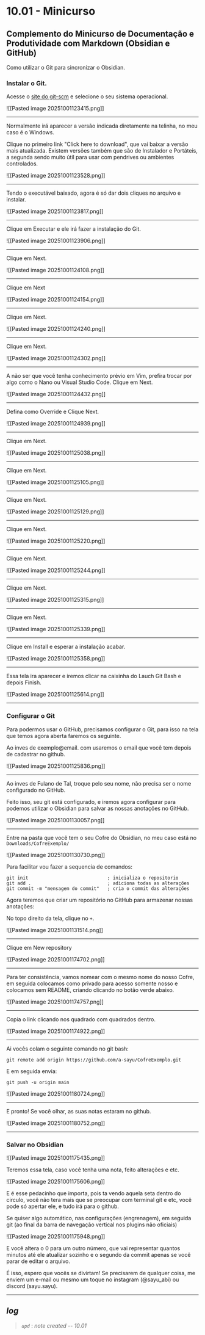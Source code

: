 # 10.01 - Minicurso

## Complemento do Minicurso de Documentação e Produtividade com Markdown (Obsidian e GitHub)

Como utilizar o Git para sincronizar o Obsidian.
### Instalar o Git.  

Acesse o [site do git-scm](https://git-scm.com/downloads) e selecione o seu sistema operacional.

![[Pasted image 20251001123415.png]]

---

Normalmente irá aparecer a versão indicada diretamente na telinha, no meu caso é o Windows.

Clique no primeiro link "Click here to download", que vai baixar a versão mais atualizada. Existem versões também que são de Instalador e Portáteis, a segunda sendo muito útil para usar com pendrives ou ambientes controlados.

![[Pasted image 20251001123528.png]]

---

Tendo o executável baixado, agora é só dar dois cliques no arquivo e instalar.

![[Pasted image 20251001123817.png]]

---

Clique em Executar e ele irá fazer a instalação do Git.

![[Pasted image 20251001123906.png]]

---

Clique em Next.

![[Pasted image 20251001124108.png]]

---

Clique em Next

![[Pasted image 20251001124154.png]]

---

Clique em Next.

![[Pasted image 20251001124240.png]]

---

Clique em Next.


![[Pasted image 20251001124302.png]]

---

A não ser que você tenha conhecimento prévio em Vim, prefira trocar por algo como o Nano ou Visual Studio Code. Clique em Next.

![[Pasted image 20251001124432.png]]

---

Defina como Override e Clique Next.

![[Pasted image 20251001124939.png]]

---

Clique em Next.

![[Pasted image 20251001125038.png]]

---

Clique em Next.

![[Pasted image 20251001125105.png]]

---

Clique em Next.

![[Pasted image 20251001125129.png]]

---

Clique em Next.

![[Pasted image 20251001125220.png]]

---

Clique em Next.

![[Pasted image 20251001125244.png]]

---

Clique em Next.

![[Pasted image 20251001125315.png]]

---

Clique em Next.

![[Pasted image 20251001125339.png]]

---

Clique em Install e esperar a instalação acabar.

![[Pasted image 20251001125358.png]]

---

Essa tela ira aparecer e iremos clicar na caixinha do Lauch Git Bash e depois Finish.

![[Pasted image 20251001125614.png]]

---

### Configurar o Git

Para podermos usar o GitHub, precisamos configurar o Git, para isso na tela que temos agora aberta faremos os seguinte.

Ao inves de exemplo@email. com usaremos o email que você tem depois de cadastrar no github.

![[Pasted image 20251001125836.png]]

---


Ao inves de Fulano de Tal, troque pelo seu nome, não precisa ser o nome configurado no GitHub.

Feito isso, seu git está configurado, e iremos agora configurar para podemos utilizar o Obsidian para salvar as nossas anotações no GitHub.

![[Pasted image 20251001130057.png]]

---

Entre na pasta que você tem o seu Cofre do Obsidian, no meu caso está no `Downloads/CofreExemplo/` 

![[Pasted image 20251001130730.png]]

Para facilitar vou fazer a sequencia de comandos:

```git
git init                             ; inicializa o repositorio
git add .                            ; adiciona todas as alterações
git commit -m "mensagem do commit"   ; cria o commit das alterações
```

Agora teremos que criar um repositório no GitHub para armazenar nossas anotações:

No topo direito da tela, clique no `+`.

![[Pasted image 20251001131514.png]]

---

Clique em New repository

![[Pasted image 20251001174702.png]]

---

Para ter consistência, vamos nomear com o mesmo nome do nosso Cofre, em seguida colocamos como privado para acesso somente nosso e colocamos sem README, criando clicando no botão verde abaixo.

![[Pasted image 20251001174757.png]]

---

Copia o link clicando nos quadrado com quadrados dentro.

![[Pasted image 20251001174922.png]]

---

Ai vocês colam o seguinte comando no git bash:

```
git remote add origin https://github.com/a-sayu/CofreExemplo.git
```

E em seguida envia:

```
git push -u origin main
```

![[Pasted image 20251001180724.png]]

---

E pronto! Se você olhar, as suas notas estaram no github.

![[Pasted image 20251001180752.png]]

---
### Salvar no Obsidian

![[Pasted image 20251001175435.png]]

Teremos essa tela, caso você tenha uma nota, feito alterações e etc.

![[Pasted image 20251001175606.png]]

E é esse pedacinho que importa, pois ta vendo aquela seta dentro do circulo, você não tera mais que se preocupar com terminal git e etc, você pode só apertar ele, e tudo irá para o github.

Se quiser algo automático, nas configurações (engrenagem), em seguida git (ao final da barra de navegação vertical nos plugins não oficiais)

![[Pasted image 20251001175948.png]]

E você altera o 0 para um outro número, que vai representar quantos minutos até ele atualizar sozinho e o segundo da commit apenas se você parar de editar o arquivo.

É isso, espero que vocês se divirtam! Se precisarem de qualquer coisa, me enviem um e-mail ou mesmo um toque no instagram (@sayu_abi) ou discord (sayu.sayu).

---

## ***log***

> *`upd`* : *note created -- 10.01*